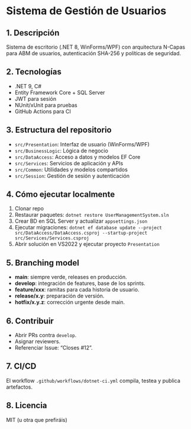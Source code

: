 # Sistema de Gestión de Usuarios

## 1. Descripción  
Sistema de escritorio (.NET 8, WinForms/WPF) con arquitectura N-Capas para ABM de usuarios, autenticación SHA-256 y políticas de seguridad.

## 2. Tecnologías  
- .NET 9, C#  
- Entity Framework Core + SQL Server  
- JWT para sesión  
- NUnit/xUnit para pruebas  
- GitHub Actions para CI

## 3. Estructura del repositorio
- `src/Presentation`: Interfaz de usuario (WinForms/WPF)
- `src/BusinessLogic`: Lógica de negocio
- `src/DataAccess`: Acceso a datos y modelos EF Core
- `src/Services`: Servicios de aplicación y APIs
- `src/Common`: Utilidades y modelos compartidos
- `src/Session`: Gestión de sesión y autenticación

## 4. Cómo ejecutar localmente  
1. Clonar repo  
2. Restaurar paquetes: `dotnet restore UserManagementSystem.sln`  
3. Crear BD en SQL Server y actualizar `appsettings.json`  
4. Ejecutar migraciones: `dotnet ef database update --project src/DataAccess/DataAccess.csproj --startup-project src/Services/Services.csproj`  
5. Abrir solución en VS2022 y ejecutar proyecto `Presentation`

## 5. Branching model  
- **main**: siempre verde, releases en producción.  
- **develop**: integración de features, base de los sprints.  
- **feature/xxx**: ramitas para cada historia de usuario.  
- **release/x.y**: preparación de versión.  
- **hotfix/x.y.z**: corrección urgente desde main.

## 6. Contribuir  
- Abrir PRs contra `develop`.  
- Asignar reviewers.  
- Referenciar Issue: “Closes #12”.  

## 7. CI/CD  
El workflow `.github/workflows/dotnet-ci.yml` compila, testea y publica artefactos.

## 8. Licencia  
MIT (u otra que prefiráis)
